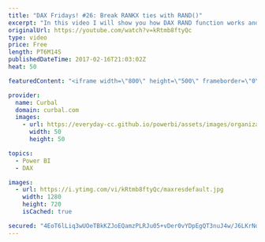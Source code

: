 ```yaml
---
title: "DAX Fridays! #26: Break RANKX ties with RAND()"
excerpt: "In this video I will show you how DAX RAND function works and also how to use it to break ties on the RANKX calculation to be able to create TOP X lists in Power BI.  Link to pbix file: TopN file link: https://curbal.com/blog/glossary/rank-dax  Link to RANKX file: https://www.youtube.com/watch?v=z2qzJVeYhTY"
originalUrl: https://youtube.com/watch?v=kRtmb8ftyQc
type: video
price: Free
length: PT6M14S
publishedDateTime: 2017-02-16T21:03:02Z
heat: 50

featuredContent: "<iframe width=\"800\" height=\"500\" frameborder=\"0\" src=\"https://www.youtube.com/embed/kRtmb8ftyQc\" allow=\"accelerometer; autoplay; encrypted-media; gyroscope; picture-in-picture\" allowfullscreen></iframe>"

provider:
  name: Curbal
  domain: curbal.com
  images:
    - url: https://everyday-cc.github.io/powerbi/assets/images/organizations/curbal.com-50x50.jpg
      width: 50
      height: 50

topics:
  - Power BI
  - DAX

images:
  - url: https://i.ytimg.com/vi/kRtmb8ftyQc/maxresdefault.jpg
    width: 1280
    height: 720
    isCached: true

secured: "4EoT6lLiq3wUOeTBkKZJoEQamzPLRJu05+vDer0vYDpEgQT3nuJ4w/J6LKrNqKOC1byLES/ij7Z8UKpSNoHPwr09uYKw/Vu4i3m+5QwKPYVWSBwaUEjtlVDTQ8Hm/jqnHEIscJUt+jb5zVSqfAUr04lxhTmGRn0gSJly/X+T7fF85d8LEG3yB4a5VAu7xgGQdG18yncs+O5Pzdbr6qCzMbVUDzRiF3LrZdNsTILkDnEaJIB4ygk50F5ydyq1F17pdx0rTR9s8Qz/vKTN16ABz99nOgwpUiKep7SjPp7IkoNeVGbYYUkWEUCygqtRd+lCwm0LfPg8KNowvTXc3iZY9hbkkoCNhdtc1WgTtADeQHgqB/JOq8jLC/vdDyBBGpRhmXZeXjMrdWGePUbxLQ4P6wjAhWRMAqJzA7CletgYb0o=;gd46pQZEdNC8ZloT1pVR5g=="
---
```


